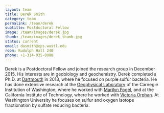 ```yaml
---
layout: team
title: Derek Smith
category: team
permalink: /team/derek
subtitle: Postdoctoral Fellow
image: /team/images/derek.jpg
thumb: /team/images/derek_thumb.jpg
status: current
email: dasmith@eps.wustl.edu
room: Rudolph Hall 240
phone: +1-314-935-8988
---
```


Derek is a Postdoctoral Fellow and joined the research group in December 2015. His interests are in geobiology and geochemistry. Derek completed a Ph.D. at [Dartmouth](http://earthsciences.dartmouth.edu) in 2013, where he focused on purple sulfur bacteria. He has done extensive research at the [Geophysical Laboratory](https://www.gl.ciw.edu) of the Carnegie Institution of Washington, where he worked with [Marilyn Fogel](http://naturalsciences.ucmerced.edu/people/marilyn-fogel), and at the California Institute of Technology, where he worked with [Victoria Orphan](https://www.gps.caltech.edu/content/victoria-j-orphan). At Washington University he focuses on sulfur and oxygen isotope fractionation by sulfate reducing bacteria.